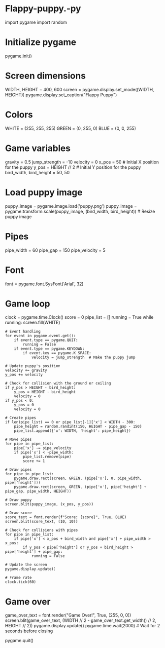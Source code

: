 # Flappy-puppy.-py

import pygame
import random

# Initialize pygame
pygame.init()

# Screen dimensions
WIDTH, HEIGHT = 400, 600
screen = pygame.display.set_mode((WIDTH, HEIGHT))
pygame.display.set_caption("Flappy Puppy")

# Colors
WHITE = (255, 255, 255)
GREEN = (0, 255, 0)
BLUE = (0, 0, 255)

# Game variables
gravity = 0.5
jump_strength = -10
velocity = 0
x_pos = 50  # Initial X position for the puppy
y_pos = HEIGHT // 2  # Initial Y position for the puppy
bird_width, bird_height = 50, 50

# Load puppy image
puppy_image = pygame.image.load('puppy.png')
puppy_image = pygame.transform.scale(puppy_image, (bird_width, bird_height))  # Resize puppy image

# Pipes
pipe_width = 60
pipe_gap = 150
pipe_velocity = 5

# Font
font = pygame.font.SysFont('Arial', 32)

# Game loop
clock = pygame.time.Clock()
score = 0
pipe_list = []
running = True
while running:
    screen.fill(WHITE)

    # Event handling
    for event in pygame.event.get():
        if event.type == pygame.QUIT:
            running = False
        if event.type == pygame.KEYDOWN:
            if event.key == pygame.K_SPACE:
                velocity = jump_strength  # Make the puppy jump

    # Update puppy's position
    velocity += gravity
    y_pos += velocity

    # Check for collision with the ground or ceiling
    if y_pos > HEIGHT - bird_height:
        y_pos = HEIGHT - bird_height
        velocity = 0
    if y_pos < 0:
        y_pos = 0
        velocity = 0

    # Create pipes
    if len(pipe_list) == 0 or pipe_list[-1]['x'] < WIDTH - 300:
        pipe_height = random.randint(150, HEIGHT - pipe_gap - 150)
        pipe_list.append({'x': WIDTH, 'height': pipe_height})

    # Move pipes
    for pipe in pipe_list:
        pipe['x'] -= pipe_velocity
        if pipe['x'] < -pipe_width:
            pipe_list.remove(pipe)
            score += 1

    # Draw pipes
    for pipe in pipe_list:
        pygame.draw.rect(screen, GREEN, (pipe['x'], 0, pipe_width, pipe['height']))
        pygame.draw.rect(screen, GREEN, (pipe['x'], pipe['height'] + pipe_gap, pipe_width, HEIGHT))

    # Draw puppy
    screen.blit(puppy_image, (x_pos, y_pos))

    # Draw score
    score_text = font.render(f"Score: {score}", True, BLUE)
    screen.blit(score_text, (10, 10))

    # Check for collisions with pipes
    for pipe in pipe_list:
        if pipe['x'] < x_pos + bird_width and pipe['x'] + pipe_width > x_pos:
            if y_pos < pipe['height'] or y_pos + bird_height > pipe['height'] + pipe_gap:
                running = False

    # Update the screen
    pygame.display.update()

    # Frame rate
    clock.tick(60)

# Game over
game_over_text = font.render("Game Over!", True, (255, 0, 0))
screen.blit(game_over_text, (WIDTH // 2 - game_over_text.get_width() // 2, HEIGHT // 2))
pygame.display.update()
pygame.time.wait(2000)  # Wait for 2 seconds before closing

pygame.quit()
